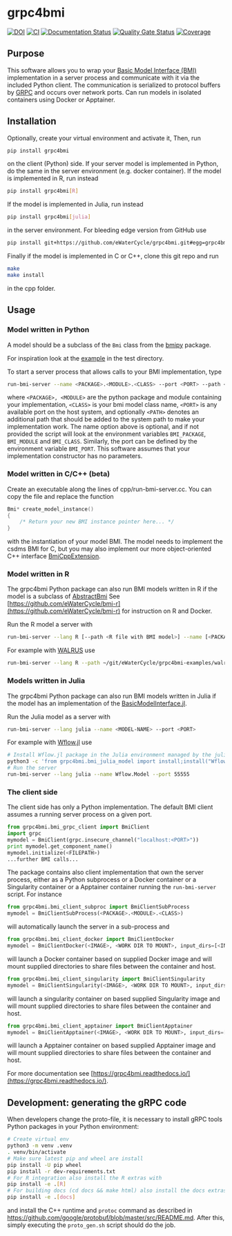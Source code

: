 # grpc4bmi

[![DOI](https://zenodo.org/badge/DOI/10.5281/zenodo.1462641.svg)](https://doi.org/10.5281/zenodo.1462641)
[![CI](https://github.com/eWaterCycle/grpc4bmi/workflows/CI/badge.svg)](https://github.com/eWaterCycle/grpc4bmi/actions?query=workflow%3ACI)
[![Documentation Status](https://readthedocs.org/projects/grpc4bmi/badge/?version=latest)](https://grpc4bmi.readthedocs.io/en/latest/?badge=latest)
[![Quality Gate Status](https://sonarcloud.io/api/project_badges/measure?project=grpc4bmi&metric=alert_status)](https://sonarcloud.io/dashboard?id=grpc4bmi)
[![Coverage](https://sonarcloud.io/api/project_badges/measure?project=grpc4bmi&metric=coverage)](https://sonarcloud.io/dashboard?id=grpc4bmi)

## Purpose

This software allows you to wrap your [Basic Model Interface (BMI)](https://github.com/csdms/bmi) implementation in a server process and communicate with it via the included Python client. The communication is serialized to protocol buffers by [GRPC](https://grpc.io/) and occurs over network ports. Can run models in isolated containers using Docker or Apptainer.

## Installation

Optionally, create your virtual environment and activate it, Then, run

```bash
pip install grpc4bmi
```

on the client (Python) side. If your server model is implemented in Python, do the same in the server environment (e.g. docker container). If the model is implemented in R, run instead

```bash
pip install grpc4bmi[R]
```

If the model is implemented in Julia, run instead

```bash
pip install grpc4bmi[julia]
```

in the server environment. For bleeding edge version from GitHub use

```bash
pip install git+https://github.com/eWaterCycle/grpc4bmi.git#egg=grpc4bmi
```

Finally if the model is implemented in C or C++, clone this git repo and run

```bash
make
make install
```

in the cpp folder.

## Usage

### Model written in Python

A model should be a subclass of the `Bmi` class from the [bmipy](https://pypi.org/project/bmipy/2.0/) package.

For inspiration look at the [example](test/fake_models.py) in the test directory. 

To start a server process that allows calls to your BMI implementation, type

```bash
run-bmi-server --name <PACKAGE>.<MODULE>.<CLASS> --port <PORT> --path <PATH>
```

where ```<PACKAGE>, <MODULE>``` are the python package and module containing your implementation, ```<CLASS>``` is your
bmi model class name, ```<PORT>``` is any available port on the host system, and optionally ```<PATH>``` denotes an
additional path that should be added to the system path to make your implementation work. The name option above is
optional, and if not provided the script will look at the environment variables ```BMI_PACKAGE```, ```BMI_MODULE``` and
```BMI_CLASS```. Similarly, the port can be defined by the environment variable ```BMI_PORT```.
This software assumes that your implementation constructor has no parameters.

### Model written in C/C++ (beta)

Create an executable along the lines of cpp/run-bmi-server.cc. You can copy the file and replace the function

```C++
Bmi* create_model_instance()
{
    /* Return your new BMI instance pointer here... */
}
```

with the instantiation of your model BMI. The model needs to implement the csdms BMI for C, but you may also implement our more object-oriented C++ interface [BmiCppExtension](https://github.com/eWaterCycle/grpc4bmi/blob/main/cpp/bmi_cpp_extension.h).

### Model written in R

The grpc4bmi Python package can also run BMI models written in R if the model is a subclass of [AbstractBmi](https://github.com/eWaterCycle/bmi-r/blob/master/R/abstract-bmi.R#L9)
See [https://github.com/eWaterCycle/bmi-r](https://github.com/eWaterCycle/bmi-r) for instruction on R and Docker.

Run the R model a server with

```bash
run-bmi-server --lang R [--path <R file with BMI model>] --name [<PACKAGE>::]<CLASS> --port <PORT>
```

For example with [WALRUS](https://github.com/eWaterCycle/grpc4bmi-examples/tree/master/walrus) use

```bash
run-bmi-server --lang R --path ~/git/eWaterCycle/grpc4bmi-examples/walrus/walrus-bmi.r --name WalrusBmi --port 55555
```

### Models written in Julia

The grpc4bmi Python package can also run BMI models written in Julia if the model has an implementation of the [BasicModelInterface.jl](https://github.com/Deltares/BasicModelInterface.jl).

Run the Julia model as a server with

```bash
run-bmi-server --lang julia --name <MODEL-NAME> --port <PORT>
```

For example with [Wflow.jl](https://github.com/Deltares/Wflow.jl/) use

```bash
# Install Wflow.jl package in the Julia environment managed by the juliacall Python package.
python3 -c 'from grpc4bmi.bmi_julia_model import install;install("Wflow")'
# Run the server
run-bmi-server --lang julia --name Wflow.Model --port 55555
```

### The client side

The client side has only a Python implementation. The default BMI client assumes a running server process on a given port.

```python
from grpc4bmi.bmi_grpc_client import BmiClient
import grpc
mymodel = BmiClient(grpc.insecure_channel("localhost:<PORT>"))
print mymodel.get_component_name()
mymodel.initialize(<FILEPATH>)
...further BMI calls...
```

The package contains also client implementation that own the server process, either as a Python subprocess or a Docker
container or a Singularity container or a Apptainer container running the ```run-bmi-server``` script. For instance
```python
from grpc4bmi.bmi_client_subproc import BmiClientSubProcess
mymodel = BmiClientSubProcess(<PACKAGE>.<MODULE>.<CLASS>)
```

will automatically launch the server in a sub-process and

```python
from grpc4bmi.bmi_client_docker import BmiClientDocker
mymodel = BmiClientDocker(<IMAGE>, <WORK DIR TO MOUNT>, input_dirs=[<INPUT DIRECTORIES TO MOUNT>])
```
will launch a Docker container based on supplied Docker image
and will mount supplied directories to share files between the container and host.

```python
from grpc4bmi.bmi_client_singularity import BmiClientSingularity
mymodel = BmiClientSingularity(<IMAGE>, <WORK DIR TO MOUNT>, input_dirs=[<INPUT DIRECTORIES TO MOUNT>])
```
will launch a singularity container on based supplied Singularity image
and will mount supplied directories to share files between the container and host.

```python
from grpc4bmi.bmi_client_apptainer import BmiClientApptainer
mymodel = BmiClientApptainer(<IMAGE>, <WORK DIR TO MOUNT>, input_dirs=[<INPUT DIRECTORIES TO MOUNT>])
```
will launch a Apptainer container on based supplied Apptainer image
and will mount supplied directories to share files between the container and host.

For more documentation see [https://grpc4bmi.readthedocs.io/](https://grpc4bmi.readthedocs.io/).

## Development: generating the gRPC code

When developers change the proto-file, it is necessary to install gRPC tools Python packages in your Python environment:

```bash
# Create virtual env
python3 -m venv .venv
. venv/bin/activate
# Make sure latest pip and wheel are install
pip install -U pip wheel
pip install -r dev-requirements.txt
# For R integration also install the R extras with
pip install -e .[R]
# For building docs (cd docs && make html) also install the docs extras with
pip install -e .[docs]
```

and install the C++ runtime and `protoc` command as described in <https://github.com/google/protobuf/blob/master/src/README.md>.
After this, simply executing the `proto_gen.sh` script should do the job.

